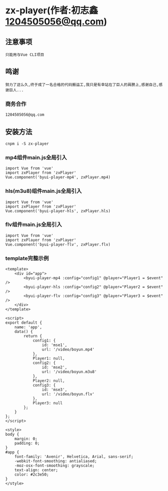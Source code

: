 # zx-player(作者:初志鑫<1204505056@qq.com>)

## 注意事项
```
只能用与Vue CLI项目

```

## 鸣谢
```
努力了这么久,终于成了一名合格的代码搬运工,我只是有幸站在了巨人的肩膀上,感谢自己,感谢巨人...

```

### 商务合作
```
1204505056@qq.com

```

## 安装方法
```
cnpm i -S zx-player

```

### mp4组件main.js全局引入
```
import Vue from 'vue'
import zxPlayer from 'zxPlayer'
Vue.component('byui-player-mp4', zxPlayer.mp4)

```

### hls(m3u8)组件main.js全局引入
```
import Vue from 'vue'
import zxPlayer from 'zxPlayer'
Vue.component('byui-player-hls', zxPlayer.hls)

```

### flv组件main.js全局引入
```
import Vue from 'vue'
import zxPlayer from 'zxPlayer'
Vue.component('byui-player-flv', zxPlayer.flv)

```

### template完整示例
```
<template>
	<div id="app">
		<byui-player-mp4 :config="config1" @player="Player1 = $event" />
		<byui-player-hls :config="config2" @player="Player2 = $event" />
		<byui-player-flv :config="config3" @player="Player3 = $event" />
	</div>
</template>

<script>
export default {
	name: 'app',
	data() {
		return {
			config1: {
				id: 'mse1',
				url: '/video/boyun.mp4'
			},
			Player1: null,
			config2: {
				id: 'mse2',
				url: '/video/boyun.m3u8'
			},
			Player2: null,
			config3: {
				id: 'mse3',
				url: '/video/boyun.flv'
			},
			Player3: null
		};
	}
};
</script>

<style>
body {
	margin: 0;
	padding: 0;
}
#app {
	font-family: 'Avenir', Helvetica, Arial, sans-serif;
	-webkit-font-smoothing: antialiased;
	-moz-osx-font-smoothing: grayscale;
	text-align: center;
	color: #2c3e50;
}
</style>

```

